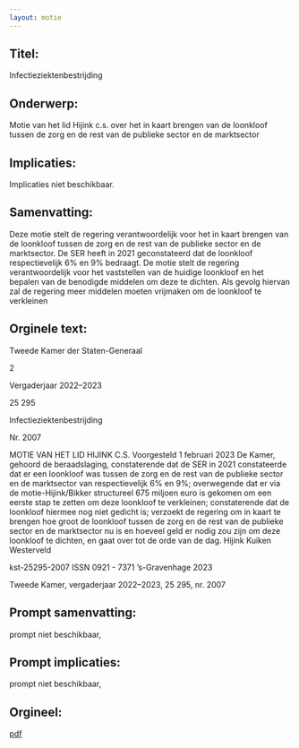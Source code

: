 ```yaml
---
layout: motie
---
```

## Titel:
Infectieziektenbestrijding
## Onderwerp:
Motie van het lid Hijink c.s. over het in kaart brengen van de loonkloof tussen de zorg en de rest van de publieke sector en de marktsector
## Implicaties:
Implicaties niet beschikbaar.
## Samenvatting:

Deze motie stelt de regering verantwoordelijk voor het in kaart brengen van de loonkloof tussen de zorg en de rest van de publieke sector en de marktsector. De SER heeft in 2021 geconstateerd dat de loonkloof respectievelijk 6% en 9% bedraagt. De motie stelt de regering verantwoordelijk voor het vaststellen van de huidige loonkloof en het bepalen van de benodigde middelen om deze te dichten. Als gevolg hiervan zal de regering meer middelen moeten vrijmaken om de loonkloof te verkleinen
## Orginele text:


Tweede Kamer der Staten-Generaal

2

Vergaderjaar 2022–2023

25 295

Infectieziektenbestrijding

Nr. 2007

MOTIE VAN HET LID HIJINK C.S.
Voorgesteld 1 februari 2023
De Kamer,
gehoord de beraadslaging,
constaterende dat de SER in 2021 constateerde dat er een loonkloof was
tussen de zorg en de rest van de publieke sector en de marktsector van
respectievelijk 6% en 9%;
overwegende dat er via de motie-Hijink/Bikker structureel 675 miljoen
euro is gekomen om een eerste stap te zetten om deze loonkloof te
verkleinen;
constaterende dat de loonkloof hiermee nog niet gedicht is;
verzoekt de regering om in kaart te brengen hoe groot de loonkloof tussen
de zorg en de rest van de publieke sector en de marktsector nu is en
hoeveel geld er nodig zou zijn om deze loonkloof te dichten,
en gaat over tot de orde van de dag.
Hijink
Kuiken
Westerveld

kst-25295-2007
ISSN 0921 - 7371
’s-Gravenhage 2023

Tweede Kamer, vergaderjaar 2022–2023, 25 295, nr. 2007


## Prompt samenvatting:
prompt niet beschikbaar,

## Prompt implicaties:
prompt niet beschikbaar,
## Orgineel:
[pdf](https://gegevensmagazijn.tweedekamer.nl/OData/v4/2.0/Document(7fc763b3-8467-405e-90f4-c4a10a861e26)/resource)
